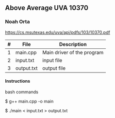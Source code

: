 ## Above Average UVA 10370
### Noah Orta
https://cs.msutexas.edu/uva/api/pdfs/103/10370.pdf
 
 | # | File | Description | 
 | :-: | ------ | ------------------- |
 | 1 | main.cpp | Main driver of the program | 
 | 2 | input.txt | input file | 
 | 3 | output.txt | output file | 
 
 #### Instructions
 
bash commands

$ g++ main.cpp -o main

$ ./main < input.txt > output.txt
